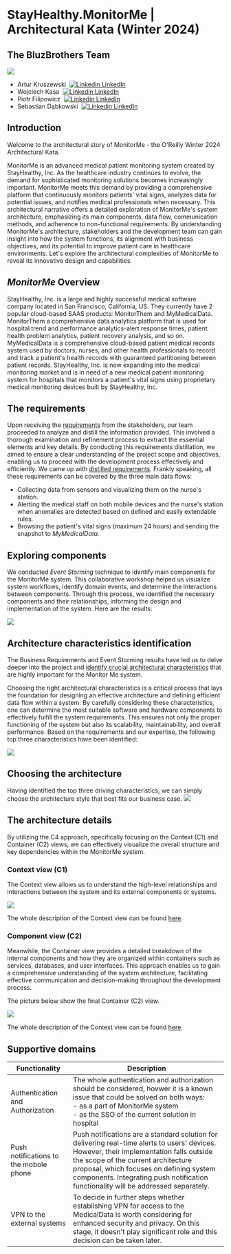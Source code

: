 # StayHealthy.MonitorMe | Architectural Kata (Winter 2024)

## The BluzBrothers Team
<img src="ArchitectureCharacteristics/images/Kata.png" />

* Artur Kruszewski &nbsp;[![Linkedin](https://i.stack.imgur.com/gVE0j.png) LinkedIn](https://www.linkedin.com/in/artur-kruszewski/)
* Wojciech Kasa &nbsp;[![Linkedin](https://i.stack.imgur.com/gVE0j.png) LinkedIn](https://www.linkedin.com/in/wojciech-kasa-b271b0141/)
* Piotr Filipowicz &nbsp;[![Linkedin](https://i.stack.imgur.com/gVE0j.png) LinkedIn](https://www.linkedin.com/in/piotr-filipowicz-402b062a/)
* Sebastian Dąbkowski &nbsp;[![Linkedin](https://i.stack.imgur.com/gVE0j.png) LinkedIn](https://www.linkedin.com/in/sebastiandabkowski/)

## Introduction
Welcome to the architectural story of MonitorMe - the O'Reilly Winter 2024 Architectural Kata.

MonitorMe is an advanced medical patient monitoring system created by StayHealthy, Inc. As the healthcare industry continues to evolve, the demand for sophisticated monitoring solutions becomes increasingly important. MonitorMe meets this demand by providing a comprehensive platform that continuously monitors patients' vital signs, analyzes data for potential issues, and notifies medical professionals when necessary. This architectural narrative offers a detailed exploration of MonitorMe's system architecture, emphasizing its main components, data flow, communication methods, and adherence to non-functional requirements. By understanding MonitorMe's architecture, stakeholders and the development team can gain insight into how the system functions, its alignment with business objectives, and its potential to improve patient care in healthcare environments. Let's explore the architectural complexities of MonitorMe to reveal its innovative design and capabilities. 



## *MonitorMe* Overview
StayHealthy, Inc. is a large and highly successful medical software company located in San Francisco, California, US. They currently have 2 popular cloud-based SAAS products: MonitorThem and MyMedicalData.
MonitorThem a comprehensive data analytics platform that is used for hospital trend and performance analytics-alert response times, patient health problem analytics, patient recovery analysis, and so on.
MyMedicalData is a comprehensive cloud-based patient medical records system used by doctors, nurses, and other health professionals to record and track a patient's health records with guaranteed partitioning between patient records.
StayHealthy, Inc. is now expanding into the medical monitoring market and is in need of a new medical patient monitoring system for hospitals that monitors a patient's vital signs using proprietary medical monitoring devices built by StayHealthy, Inc.


## The requirements
Upon receiving the [requirements](Business/requirements.md) from the stakeholders, our team proceeded to analyze and distill the information provided. This involved a thorough examination and refinement process to extract the essential elements and key details. 
By conducting this requirements distillation, we aimed to ensure a clear understanding of the project scope and objectives, enabling us to proceed with the development process effectively and efficiently. 
We came up with [distilled requirements](Business/distilled-requirements.md). Frankly speaking, all these requirements can be covered by the three main data flows:
* Collecting data from sensors and visualizing them on the nurse's station.
* Alerting the medical staff on both mobile devices and the nurse's station when anomalies are detected based on defined and easily extendable rules.
* Browsing the patient's vital signs (maximum 24 hours) and sending the snapshot to *MyMedicalData.*


## Exploring components
We conducted *Event Storming* technique to identify main components for the MonitorMe system. 
This collaborative workshop helped us visualize system workflows, identify domain events, and determine the interactions between components. 
Through this process, we identified the necessary components and their relationships, informing the design and implementation of the system.
Here are the results:

<img src="ArchitectureCharacteristics/images/4components.png" />


## Architecture characteristics identification
The Business Requirements and Event Storming results have led us to delve deeper into the project and [identify crucial architectural characteristics](ArchitectureCharacteristics/characteristics.md) that are highly important for the Monitor Me system.

Choosing the right architectural characteristics is a critical process that lays the foundation for designing an effective architecture and defining efficient data flow within a system. By carefully considering these characteristics, one can determine the most suitable software and hardware components to effectively fulfill the system requirements. This ensures not only the proper functioning of the system but also its scalability, maintainability, and overall performance.
Based on the requirements and our expertise, the following top three characteristics have been identified:

<img src="ArchitectureCharacteristics/images/top3-characteristics.png">


## Choosing the architecture
Having identified the top three driving characteristics, we can simply choose the architecture style that best fits our business case.
<img src="ArchitectureCharacteristics/images/chosen-architecture.png" />


## The architecture details
By utilizing the C4 approach, specifically focusing on the Context (C1) and Container (C2) views, we can effectively visualize the overall structure and key dependencies within the MonitorMe system. 

### Context view (C1)
The Context view allows us to understand the high-level relationships and interactions between the system and its external components or systems. 

<img src="C4/images/c1.png" />

The whole description of the Context view can be found [here](/C4/C1-context.md).

### Component view (C2)
Meanwhile, the Container view provides a detailed breakdown of the internal components and how they are organized within containers such as services, databases, and user interfaces. 
This approach enables us to gain a comprehensive understanding of the system architecture, facilitating effective communication and decision-making throughout the development process.

The picture below show the final Container (C2) view.

<img src="C4/images/c2.jpg">

The whole description of the Context view can be found [here](/C4/C2-containers.md).

## Supportive domains

 | Functionality                          | Description                                                                                                                                                                                                                                                                                                     |
 |----------------------------------------|-----------------------------------------------------------------------------------------------------------------------------------------------------------------------------------------------------------------------------------------------------------------------------------------------------------------|
 | Authentication and Authorization       | The whole authentication and authorization should be considered, hovwer it is a known issue that could be solved on both ways:<br/> - as a part of MonitorMe system<br /> - as the SSO of the current solution in hospital                                                                                      |
 | Push notifications to the mobole phone | Push notifications are a standard solution for delivering real-time alerts to users' devices. However, their implementation falls outside the scope of the current architecture proposal, which focuses on defining system components. Integrating push notification functionality will be addressed separately. |
 | VPN to the external systems            | To decide in further steps whether establishing VPN for access to the MedicalData is worth considering for enhanced security and privacy. On this stage, it doesn't play significant role and this decision can be taken later.                                                                                 |